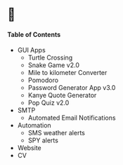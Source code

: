 # 🐍

#### Table of Contents 
* GUI Apps 
  * Turtle Crossing 
  * Snake Game v2.0
  * Mile to kilometer Converter
  * Pomodoro
  * Password Generator App v3.0
  * Kanye Quote Generator 
  * Pop Quiz v2.0 
* SMTP 
  * Automated Email Notifications 
* Automation
  * SMS weather alerts 
  * SPY alerts 
* Website 
 * CV 
